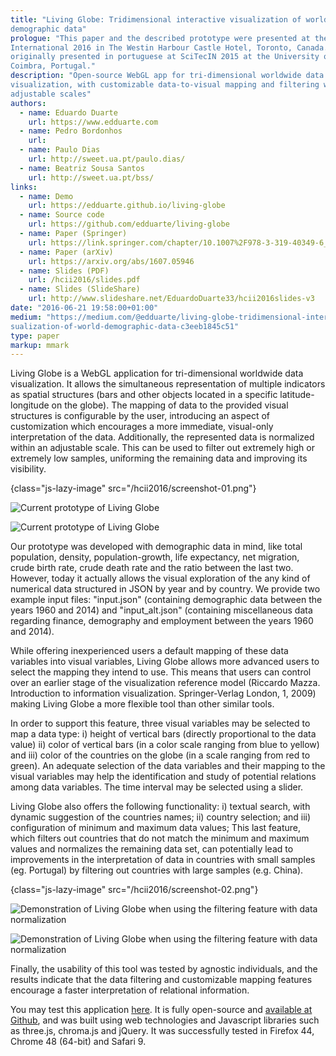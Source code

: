 ```yaml
---
title: "Living Globe: Tridimensional interactive visualization of world
demographic data"
prologue: "This paper and the described prototype were presented at the HCI
International 2016 in The Westin Harbour Castle Hotel, Toronto, Canada. It was
originally presented in portuguese at SciTecIN 2015 at the University of
Coimbra, Portugal."
description: "Open-source WebGL app for tri-dimensional worldwide data
visualization, with customizable data-to-visual mapping and filtering with
adjustable scales"
authors:
  - name: Eduardo Duarte
    url: https://www.edduarte.com
  - name: Pedro Bordonhos
    url: 
  - name: Paulo Dias
    url: http://sweet.ua.pt/paulo.dias/
  - name: Beatriz Sousa Santos
    url: http://sweet.ua.pt/bss/
links:
  - name: Demo
    url: https://edduarte.github.io/living-globe
  - name: Source code
    url: https://github.com/edduarte/living-globe
  - name: Paper (Springer)
    url: https://link.springer.com/chapter/10.1007%2F978-3-319-40349-6_2
  - name: Paper (arXiv)
    url: https://arxiv.org/abs/1607.05946
  - name: Slides (PDF)
    url: /hcii2016/slides.pdf
  - name: Slides (SlideShare)
    url: http://www.slideshare.net/EduardoDuarte33/hcii2016slides-v3
date: "2016-06-21 19:58:00+01:00"
medium: "https://medium.com/@edduarte/living-globe-tridimensional-interactive-vi
sualization-of-world-demographic-data-c3eeb1845c51"
type: paper
markup: mmark
---
```


Living Globe is a WebGL application for tri-dimensional worldwide data
visualization. It allows the simultaneous representation of multiple indicators
as spatial structures (bars and other objects located in a specific
latitude-longitude on the globe). The mapping of data to the provided visual
structures is configurable by the user, introducing an aspect of customization
which encourages a more immediate, visual-only interpretation of the data.
Additionally, the represented data is normalized within an adjustable scale.
This can be used to filter out extremely high or extremely low samples,
uniforming the remaining data and improving its visibility.

{class="js-lazy-image" src="/hcii2016/screenshot-01.png"}

![Current prototype of Living Globe](# 'Current prototype of Living Globe,
showing population growth mapped to the bars/pilars height, total life
expectancy at birth to bar color, and birth/death ratio to country color.')

<noscript>

![Current prototype of Living Globe](/hcii2016/screenshot-01.png 'Current
prototype of Living Globe, showing population growth mapped to the bars/pilars
height, total life expectancy at birth to bar color, and birth/death ratio to
country color.')

</noscript>

Our prototype was developed with demographic data in mind, like total
population, density, population-growth, life expectancy, net migration, crude
birth rate, crude death rate and the ratio between the last two. However, today
it actually allows the visual exploration of the any kind of numerical data
structured in JSON by year and by country. We provide two example input files:
"input.json" (containing demographic data between the years 1960 and 2014) and
"input_alt.json" (containing miscellaneous data regarding finance, demography
and employment between the years 1960 and 2014).

While offering inexperienced users a default mapping of these data variables
into visual variables, Living Globe allows more advanced users to select the
mapping they intend to use. This means that users can control over an earlier
stage of the visualization reference model (Riccardo Mazza. Introduction to
information visualization. Springer-Verlag London, 1, 2009) making Living Globe
a more flexible tool than other similar tools.

In order to support this feature, three visual variables may be selected to map
a data type: i) height of vertical bars (directly proportional to the data
value) ii) color of vertical bars (in a color scale ranging from blue to yellow)
and iii) color of the countries on the globe (in a scale ranging from red to
green). An adequate selection of the data variables and their mapping to the
visual variables may help the identification and study of potential relations
among data variables. The time interval may be selected using a slider.

Living Globe also offers the following functionality: i) textual search, with
dynamic suggestion of the countries names; ii) country selection; and iii)
configuration of minimum and maximum data values; This last feature, which
filters out countries that do not match the minimum and maximum values and
normalizes the remaining data set, can potentially lead to improvements in the
interpretation of data in countries with small samples (eg. Portugal) by
filtering out countries with large samples (e.g. China).

{class="js-lazy-image" src="/hcii2016/screenshot-02.png"}

![Demonstration of Living Globe when using the filtering feature with data
normalization](# 'Living Globe showing total population mapped to the country
color: the data from all countries is displayed on the left, and filtering out
large population countries \(such as China and India\) on the right \(resulting
in a representation with much more diverse and distinguishing colors for the
remaining countries\)')

<noscript>

![Demonstration of Living Globe when using the filtering feature with data
normalization](/hcii2016/screenshot-02.png 'Living Globe showing total
population mapped to the country color: the data from all countries is displayed
on the left, and filtering out large population countries \(such as China and
India\) on the right \(resulting in a representation with much more diverse and
distinguishing colors for the remaining countries\)')

</noscript>

Finally, the usability of this tool was tested by agnostic individuals, and the
results indicate that the data filtering and customizable mapping features
encourage a faster interpretation of relational information.

You may test this application [here](https://edduarte.github.io/living-globe).
It is fully open-source and [available at
Github](https://github.com/edduarte/living-globe), and was built using web
technologies and Javascript libraries such as three.js, chroma.js and jQuery. It
was successfully tested in Firefox 44, Chrome 48 (64-bit) and Safari 9.
